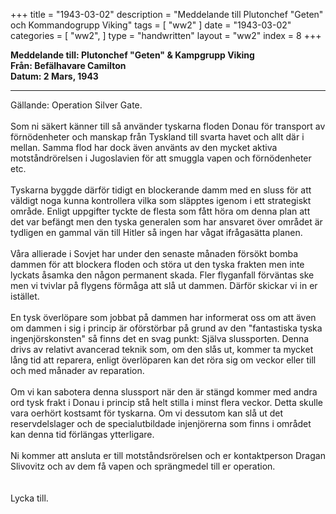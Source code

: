 +++
title = "1943-03-02"
description = "Meddelande till Plutonchef \"Geten\" och Kommandogrupp Viking"
tags = [
    "ww2"
]
date = "1943-03-02"
categories = [
    "ww2",
]
type = "handwritten"
layout = "ww2"
index = 8
+++

**Meddelande till: Plutonchef "Geten" & Kampgrupp Viking**
\
**Från: Befälhavare Camilton**
\
**Datum: 2 Mars, 1943**

---
Gällande: Operation Silver Gate.
\
\
Som ni säkert känner till så använder tyskarna floden Donau för transport av förnödenheter och manskap från Tyskland till svarta havet och allt där i mellan. Samma flod har dock även använts av den mycket aktiva motståndrörelsen i Jugoslavien för att smuggla vapen och förnödenheter etc.
\
\
Tyskarna byggde därför tidigt en blockerande damm med en sluss för att väldigt noga kunna kontrollera vilka som släpptes igenom i ett strategiskt område. Enligt uppgifter tyckte de flesta som fått höra om denna plan att det var befängt men den tyska generalen som har ansvaret över området är tydligen en gammal vän till Hitler så ingen har vågat ifrågasätta planen.
\
\
Våra allierade i Sovjet har under den senaste månaden försökt bomba dammen för att blockera floden och störa ut den tyska frakten men inte lyckats åsamka den någon permanent skada. Fler flyganfall förväntas ske men vi tvivlar på flygens förmåga att slå ut dammen. Därför skickar vi in er istället.
\
\
En tysk överlöpare som jobbat på dammen har informerat oss om att även om dammen i sig i princip är oförstörbar på grund av den "fantastiska tyska ingenjörskonsten" så finns det en svag punkt: Själva slussporten. Denna drivs av relativt avancerad teknik som, om den slås ut, kommer ta mycket lång tid att reparera, enligt överlöparen kan det röra sig om veckor eller till och med månader av reparation. 
\
\
Om vi kan sabotera denna slussport när den är stängd kommer med andra ord tysk frakt i Donau i princip stå helt stilla i minst flera veckor. Detta skulle vara oerhört kostsamt för tyskarna. Om vi dessutom kan slå ut det reservdelslager och de specialutbildade injenjörerna som finns i området kan denna tid förlängas ytterligare.
\
\
Ni kommer att ansluta er till motståndsrörelsen och er kontaktperson Dragan Slivovitz och av dem få vapen och sprängmedel till er operation.
\
\
\
Lycka till.

